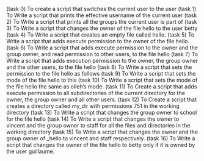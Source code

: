 (task 0) To create  a script that switches the current user to the user
(task 1) To Write a script that prints the effective username of the current user
(task 2) To Write a script that prints all the groups the current user is part of
(task 3) To Write a script that changes the owner of the file hello to the user betty
(task 4) To Write a script that creates an empty file called hello.
(task 5) To Write a script that adds execute permission to the owner of the file hello.
(task 6) To Write a script that adds execute permission to the owner and the group owner, and read permission to other users, to the file hello
(task 7) To Write a script that adds execution permission to the owner, the group owner and the other users, to the file hello
(task 8) To Write a script that sets the permission to the file hello as follows
(task 9) To Write a script that sets the mode of the file hello to this
(task 10) To Write a script that sets the mode of the file hello the same as olleh’s mode.
(task 11) To Create a script that adds execute permission to all subdirectories of the current directory for the owner, the group owner and all other users.
(task 12) To Create a script that creates a directory called my_dir with permissions 751 in the working directory
(task 13) To Write a script that changes the group owner to school for the file hello
(task 14) To Write a script that changes the owner to vincent and the group owner to staff for all the files and directories in the working directory
(task 15) To Write a script that changes the owner and the group owner of _hello to vincent and staff respectively.
(task 16) To Write a script that changes the owner of the file hello to betty only if it is owned by the user guillaume.

